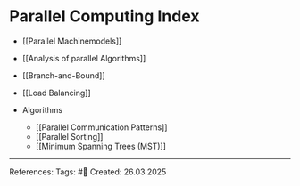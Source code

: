 # Parallel Computing Index


- [[Parallel Machinemodels]]
- [[Analysis of parallel Algorithms]]
- [[Branch-and-Bound]]
- [[Load Balancing]]

- Algorithms
	- [[Parallel Communication Patterns]]
	- [[Parallel Sorting]]
	- [[Minimum Spanning Trees (MST)]]

---

References: 
Tags: #📑 
Created: 26.03.2025